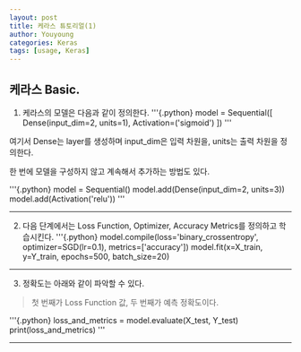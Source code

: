 ```yaml
---
layout: post
title: 케라스 튜토리얼(1)
author: Youyoung
categories: Keras
tags: [usage, Keras]
---
```


## 케라스 Basic.

1. 케라스의 모델은 다음과 같이 정의한다.
'''{.python}
model = Sequential([
  Dense(input_dim=2, units=1), Activation=('sigmoid')
])
'''

여기서 Dense는 layer를 생성하며
input_dim은 입력 차원을, units는 출력 차원을 정의한다.

한 번에 모델을 구성하지 않고 계속해서 추가하는 방법도 있다.

'''{.python}
model = Sequential()
model.add(Dense(input_dim=2, units=3))
model.add(Activation('relu'))
'''

---

2. 다음 단계에서는 Loss Function, Optimizer, Accuracy Metrics를 정의하고 학습시킨다.
'''{.python}
model.compile(loss='binary_crossentropy', optimizer=SGD(lr=0.1), metrics=['accuracy'])
model.fit(x=X_train, y=Y_train, epochs=500, batch_size=20)

---
3. 정확도는 아래와 같이 파악할 수 있다.
> 첫 번째가 Loss Function 값, 두 번째가 예측 정확도이다.

'''{.python}
loss_and_metrics = model.evaluate(X_test, Y_test)
print(loss_and_metrics)
'''


---

